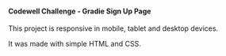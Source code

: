 #### Codewell Challenge - Gradie Sign Up Page

This project is responsive in mobile, tablet and desktop devices.

It was made with simple HTML and CSS.
